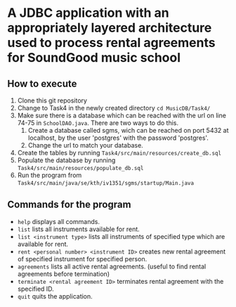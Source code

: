 # A JDBC application with an appropriately layered architecture used to process rental agreements for SoundGood music school

## How to execute

1. Clone this git repository
1. Change to Task4 in the newly created directory `cd MusicDB/Task4/`
1. Make sure there is a database which can be reached with the url on line 74-75 in `SchoolDAO.java`. There are two ways to do this.
   1. Create a database called sgms, wich can be
      reached on port 5432 at localhost, by the user 'postgres' with the
      password 'postgres'.
   1. Change the url to match your database.
1. Create the tables by running `Task4/src/main/resources/create_db.sql`  
1. Populate the database by running `Task4/src/main/resources/populate_db.sql`
1. Run the program from `Task4/src/main/java/se/kth/iv1351/sgms/startup/Main.java`

## Commands for the program

* `help` displays all commands.
* `list` lists all instruments available for rent.
* `list <instrument type>` lists all instruments of specified type which are available for rent.
* `rent <personal number> <instrument ID>` creates new rental agreement of specified instrument for specified person.
* `agreements` lists all active rental agreements. (useful to find rental agreements before termination)
* `terminate <rental agreement ID>` terminates rental agreement with the specified ID.
* `quit` quits the application.
